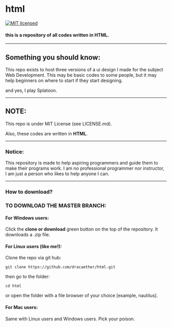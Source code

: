 # html
[![MIT licensed](https://img.shields.io/badge/license-MIT-blue.svg)](./LICENSE.md)

#### this is a repository of all codes written in HTML.

----
## Something you should know:
This repo exists to host three versions of a ui design I made for the subject Web Development. This may be basic codes to some people, but it may help
beginners on where to start if they start designing.

and yes, I play Splatoon.


----
## NOTE:
This repo is under MIT License (see LICENSE.md).

Also, these codes are written in **HTML**.

----
### Notice:
This repository is made to help aspiring programmers and guide them to make their programs work. I am no professional programmer nor instructor, I am just a person who likes to help anyone I can.

----
### How to download?

### TO DOWNLOAD THE MASTER BRANCH:

#### For Windows users:
Click the **clone or download** green button on the top of the repository. It downloads a .zip file.

#### For Linux users (like me!):
Clone the repo via git hub:
```
git clone https://github.com/dracaether/html.git
```

then go to the folder:
```
cd html
```

or open the folder with a file browser of your choice [example, nautilus].

#### For Mac users:
Same with Linux users and Windows users. Pick your poison.
